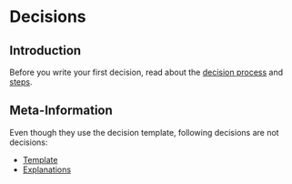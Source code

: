 # Decisions

## Introduction

Before you write your first decision, read about the [decision process](4_partially_implemented/decision_process.md) and [steps](STEPS.md).

## Meta-Information

Even though they use the decision template, following decisions are not decisions:

- [Template](TEMPLATE.md)
- [Explanations](EXPLANATIONS.md)
